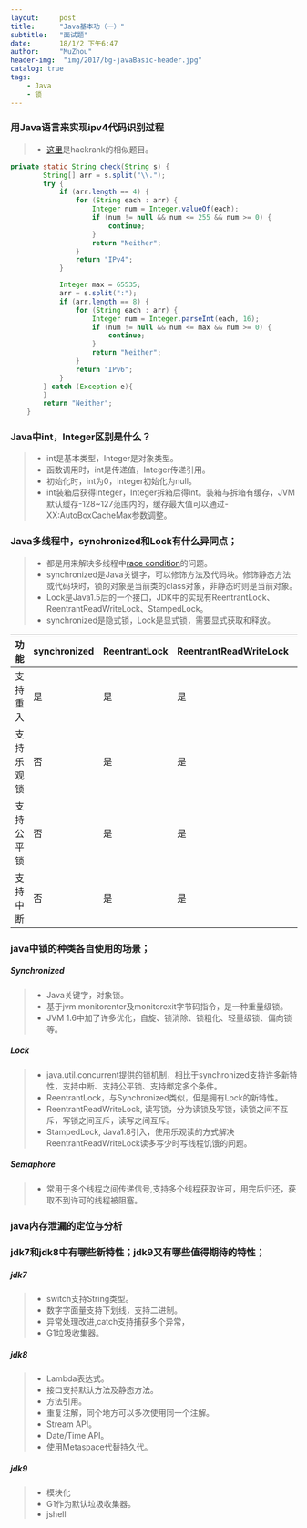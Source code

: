 ```yaml
---
layout:     post
title:      "Java基本功（一）"
subtitle:   "面试题"
date:       18/1/2 下午6:47
author:     "MuZhou"
header-img:  "img/2017/bg-javaBasic-header.jpg"
catalog: true
tags:
    - Java
    - 锁
---
```


### 用Java语言来实现ipv4代码识别过程
   > - [这里](https://www.hackerrank.com/challenges/ip-address-validation/problem)是hackrank的相似题目。

~~~ java
private static String check(String s) {
        String[] arr = s.split("\\.");
        try {
            if (arr.length == 4) {
                for (String each : arr) {
                    Integer num = Integer.valueOf(each);
                    if (num != null && num <= 255 && num >= 0) {
                        continue;
                    }
                    return "Neither";
                }
                return "IPv4";
            }

            Integer max = 65535;
            arr = s.split(":");
            if (arr.length == 8) {
                for (String each : arr) {
                    Integer num = Integer.parseInt(each, 16);
                    if (num != null && num <= max && num >= 0) {
                        continue;
                    }
                    return "Neither";
                }
                return "IPv6";
            }
        } catch (Exception e){
        }
        return "Neither";
    }
~~~

### Java中int，Integer区别是什么？
   > - int是基本类型，Integer是对象类型。
   > - 函数调用时，int是传递值，Integer传递引用。
   > - 初始化时，int为0，Integer初始化为null。
   > - int装箱后获得Integer，Integer拆箱后得int。装箱与拆箱有缓存，JVM默认缓存-128~127范围内的，缓存最大值可以通过-XX:AutoBoxCacheMax参数调整。

### Java多线程中，synchronized和Lock有什么异同点；
  > - 都是用来解决多线程中[race condition](https://en.wikipedia.org/wiki/Race_condition)的问题。
  > - synchronized是Java关键字，可以修饰方法及代码块。修饰静态方法或代码块时，锁的对象是当前类的class对象，非静态时则是当前对象。
  > - Lock是Java1.5后的一个接口，JDK中的实现有ReentrantLock、ReentrantReadWriteLock、StampedLock。
  > - synchronized是隐式锁，Lock是显式锁，需要显式获取和释放。

|功能| synchronized|ReentrantLock|ReentrantReadWriteLock|StampedLock|
|----|----|----|----|----|
|支持重入|是|是|是|否|
支持乐观锁|否|是|是|是
支持公平锁|否|是|是|是
支持中断|否|是|是|是


### java中锁的种类各自使用的场景；
##### Synchronized
> - Java关键字，对象锁。
>- 基于jvm monitorenter及monitorexit字节码指令，是一种重量级锁。
>- JVM 1.6中加了许多优化，自旋、锁消除、锁粗化、轻量级锁、偏向锁等。

##### Lock
 >- java.util.concurrent提供的锁机制，相比于synchronized支持许多新特性，支持中断、支持公平锁、支持绑定多个条件。
 >- ReentrantLock，与Synchronized类似，但是拥有Lock的新特性。
 >- ReentrantReadWriteLock, 读写锁，分为读锁及写锁，读锁之间不互斥，写锁之间互斥，读写之间互斥。
 >- StampedLock, Java1.8引入，使用乐观读的方式解决ReentrantReadWriteLock读多写少时写线程饥饿的问题。

##### Semaphore
>- 常用于多个线程之间传递信号,支持多个线程获取许可，用完后归还，获取不到许可的线程被阻塞。

### java内存泄漏的定位与分析

### jdk7和jdk8中有哪些新特性；jdk9又有哪些值得期待的特性；
##### jdk7
>- switch支持String类型。
>- 数字字面量支持下划线，支持二进制。
>- 异常处理改进,catch支持捕获多个异常，
>- G1垃圾收集器。

##### jdk8
>- Lambda表达式。
>- 接口支持默认方法及静态方法。
>- 方法引用。
>- 重复注解，同个地方可以多次使用同一个注解。
>- Stream API。
>- Date/Time API。
>- 使用Metaspace代替持久代。

##### jdk9
>- 模块化
>- G1作为默认垃圾收集器。
>- jshell


